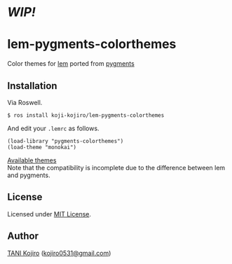 # ***WIP!***
# lem-pygments-colorthemes
Color themes for [lem](https://github.com/cxxxr/lem) ported from [pygments](http://pygments.org/)

## Installation
Via Roswell.<br>

```
$ ros install koji-kojiro/lem-pygments-colorthemes
```

And edit your `.lemrc` as follows.<br>

```common-lisp
(load-library "pygments-colorthemes")
(load-theme "monokai")
```

[Available themes](./themes)<br>
Note that the compatibility is incomplete due to the difference between lem and pygments.

## License
Licensed under [MIT License](LICENSE).

## Author
[TANI Kojiro](https://github.com/koji-kojiro) (kojiro0531@gmail.com)
